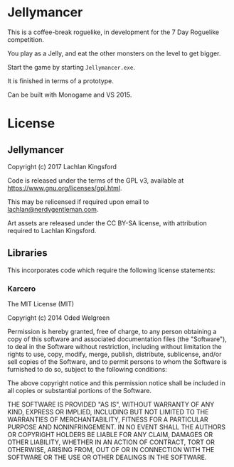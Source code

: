 # Jellymancer
This is a coffee-break roguelike, in development for the 7 Day Roguelike competition.

You play as a Jelly, and eat the other monsters on the level to get bigger.

Start the game by starting `Jellymancer.exe`.

It is finished in terms of a prototype.

Can be built with Monogame and VS 2015.


# License
## Jellymancer
Copyright (c) 2017 Lachlan Kingsford

Code is released under the terms of the GPL v3, available at
https://www.gnu.org/licenses/gpl.html.

This may be relicensed if required upon email to lachlan@nerdygentleman.com.

Art assets are released under the CC BY-SA license, with attribution required
to Lachlan Kingsford.


## Libraries
This incorporates code which require the following license statements:

### Karcero 
The MIT License (MIT)

Copyright (c) 2014 Oded Welgreen

Permission is hereby granted, free of charge, to any person obtaining a copy
of this software and associated documentation files (the "Software"), to deal
in the Software without restriction, including without limitation the rights
to use, copy, modify, merge, publish, distribute, sublicense, and/or sell
copies of the Software, and to permit persons to whom the Software is
furnished to do so, subject to the following conditions:

The above copyright notice and this permission notice shall be included in all
copies or substantial portions of the Software.

THE SOFTWARE IS PROVIDED "AS IS", WITHOUT WARRANTY OF ANY KIND, EXPRESS OR
IMPLIED, INCLUDING BUT NOT LIMITED TO THE WARRANTIES OF MERCHANTABILITY,
FITNESS FOR A PARTICULAR PURPOSE AND NONINFRINGEMENT. IN NO EVENT SHALL THE
AUTHORS OR COPYRIGHT HOLDERS BE LIABLE FOR ANY CLAIM, DAMAGES OR OTHER
LIABILITY, WHETHER IN AN ACTION OF CONTRACT, TORT OR OTHERWISE, ARISING FROM,
OUT OF OR IN CONNECTION WITH THE SOFTWARE OR THE USE OR OTHER DEALINGS IN THE
SOFTWARE.